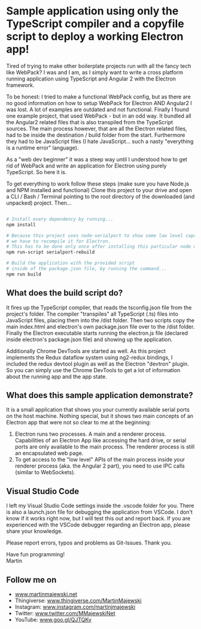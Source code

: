 # Sample application using only the TypeScript compiler and a copyfile script to deploy a working Electron app!

Tired of trying to make other boilerplate projects run with all the fancy tech like WebPack?
I was and I am, as I simply want to write a cross platform running application using TypeScript and Angular 2 with the Electron framework.

To be honest: I tried to make a functional WebPack config, but as there are no good information on how to setup WebPack for Electron AND Angular2 I was lost.
A lot of examples are outdated and not functional.
Finally I found one example project, that used WebPack - but in an odd way. It bundled all the Angular2 related files that is also transpiled from the TypeScript sources.
The main process however, that are all the Electron related files, had to be inside the destination / build folder from the start. Furthermore they had to be JavaScript files (I hate JavaScript... such a nasty "everything is a runtime error" language).

As a "web dev beginner" it was a steep way until I understood how to get rid of WebPack and write an application for Electron using purely TypeScript.
So here it is.

To get everything to work follow these steps (make sure you have Node.js and NPM installed and functional)
Clone this project to your drive and open a CLI / Bash / Terminal pointing to the root directory of the downloaded (and unpacked) project.
Then...

```bash

# Install every dependency by running...
npm install

# Because this project uses node-serialport to show some low level capabilities, 
# we have to recompile it for Electron. 
# This has to be done only once after installing this particular node module.
npm run-script serialport-rebuild

# Build the application with the provided script 
# inside of the package.json file, by running the command...
npm run build


```

## What does the build script do?

It fires up the TypeScript compiler, that reads the tsconfig.json file from the project's folder.
The compiler "transpiles" all TypeScript (.ts) files into JavaScript files, placing them into the /dist folder.
Then two scripts copy the main index.html and electron's own package.json file over to the /dist folder.
Finally the Electron executable starts running the electron.js file (declared inside electron's package.json file) and showing up the application.

Additionally Chrome DevTools are started as well.
As this project implements the Redux dataflow system using ng2-redux bindings, I included the redux devtool plugin as well as the Electron "devtron" plugin.
So you can simply use the Chrome DevTools to get a lot of information about the running app and the app state.

## What does this sample application demonstrate?

It is a small application that shows you your currently available serial ports on the host machine.
Nothing special, but it shows two main concepts of an Electron app that were not so clear to me at the beginning:

1. Electron runs two processes. A main and a renderer process. Capabilities of an Electron App like accessing the hard drive, or serial ports are only available to the main process. The renderer process is still an encapsulated web page.
2. To get access to the "low level" APIs of the main process inside your renderer process (aka. the Angular 2 part), you need to use IPC calls (similar to WebSockets).

## Visual Studio Code

I left my Visual Studio Code settings inside the .vscode folder for you.
There is also a launch.json file for debugging the application from VSCode.
I don't know if it works right now, but I will test this out and report back.
If you are experienced with the VSCode debugger regarding an Electron app, please share your knowledge.

Please report errors, typos and problems as Git-Issues. Thank you.


Have fun programming!  
Martin

## Follow me on

- www.martinmajewski.net
- Thingiverse: www.thingiverse.com/MartinMajewski
- Instagram: www.instagram.com/martinjmajewski
- Twitter: www.twitter.com/MMajewskiNet
- YouTube: www.goo.gl/QJTQKv